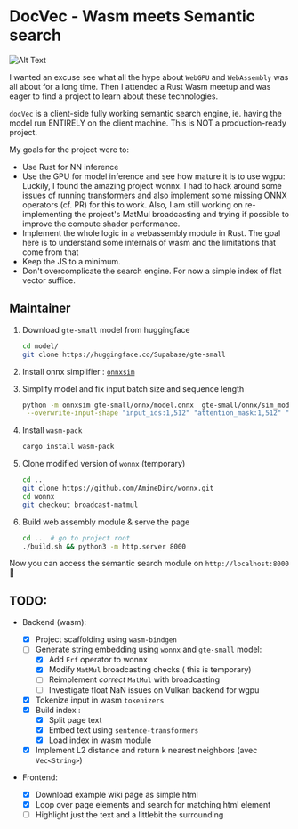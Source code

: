# DocVec - Wasm meets Semantic search

![Alt Text](./data/output.gif)

I wanted an excuse see what all the hype about `WebGPU` and `WebAssembly` was all about for a long time. Then I attended a Rust Wasm meetup and was eager to find a project to learn about these technologies.

`docVec` is a client-side fully working semantic search engine, ie. having the model run ENTIRELY on the client machine. This is NOT a production-ready project.

My goals for the project were to:

- Use Rust for NN inference
- Use the GPU for model inference and see how mature it is to use wgpu: Luckily, I found the amazing project wonnx. I had to hack around some issues of running transformers and also implement some missing ONNX operators (cf. PR) for this to work. Also, I am still working on re-implementing the project's MatMul broadcasting and trying if possible to improve the compute shader performance.
- Implement the whole logic in a webassembly module in Rust. The goal here is to understand some internals of wasm and the limitations that come from that
- Keep the JS to a minimum.
- Don't overcomplicate the search engine. For now a simple index of flat vector suffice.

## Maintainer

1. Download `gte-small` model from huggingface
   ```bash
   cd model/
   git clone https://huggingface.co/Supabase/gte-small
   ```
2. Install onnx simplifier : [`onnxsim`](https://github.com/daquexian/onnx-simplifier)
3. Simplify model and fix input batch size and sequence length
   ```bash
   python -m onnxsim gte-small/onnx/model.onnx  gte-small/onnx/sim_model.onnx \
    --overwrite-input-shape "input_ids:1,512" "attention_mask:1,512" "token_type_ids:1,512"
   ```
4. Install `wasm-pack`

   ```bash
   cargo install wasm-pack
   ```

5. Clone modified version of `wonnx` (temporary)

   ```bash
   cd ..
   git clone https://github.com/AmineDiro/wonnx.git
   cd wonnx
   git checkout broadcast-matmul
   ```

6. Build web assembly module & serve the page
   ```bash
   cd ..  # go to project root
   ./build.sh && python3 -m http.server 8000
   ```

Now you can access the semantic search module on `http://localhost:8000` 🌟

## TODO:

- Backend (wasm):

  - [x] Project scaffolding using `wasm-bindgen`
  - [ ] Generate string embedding using `wonnx` and `gte-small` model:
    - [x] Add `Erf` operator to wonnx
    - [x] Modify `MatMul` broadcasting checks ( this is temporary)
    - [ ] Reimplement _correct_ `MatMul` with broadcasting
    - [ ] Investigate float NaN issues on Vulkan backend for wgpu
  - [x] Tokenize input in wasm `tokenizers`
  - [x] Build index :
    - [x] Split page text
    - [x] Embed text using `sentence-transformers`
    - [x] Load index in wasm module
  - [x] Implement L2 distance and return k nearest neighbors (avec `Vec<String>`)

- Frontend:
  - [x] Download example wiki page as simple html
  - [x] Loop over page elements and search for matching html element
  - [ ] Highlight just the text and a littlebit the surrounding
